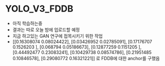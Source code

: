 # YOLO_V3_FDDB
* 아직 학습하는중
* 결과는 따로 오늘 밤에 업로드할 예정
* 지금 하고있는 GAN 연구에 접목시키기 위한 작업
* [[0.16308074 0.08024422], [0.03426952 0.02785091], [0.17176707 0.1526203 ], [0.068794   0.05186673], [0.12877259 0.1151205 ], [0.44492477 0.23083241], [0.10429738 0.08574786], [0.21951485 0.10846578], [0.29080772 0.16321221]] 로 FDDB에 대한 anchor를 구했음
